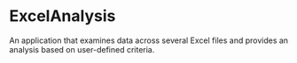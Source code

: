 # ExcelAnalysis
An application that examines data across several Excel files and provides an analysis based on user-defined criteria.
